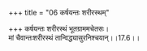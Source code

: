 +++
title = "06 कर्षयन्तः शरीरस्थम्"

+++
कर्षयन्तः शरीरस्थं भूतग्राममचेतसः।  
मां चैवान्तःशरीरस्थं तान्विद्ध्यासुरनिश्चयान्।।17.6।।